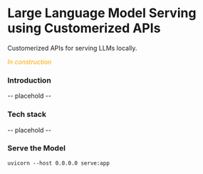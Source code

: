 
# Large Language Model Serving using Customerized APIs

Customerized APIs for serving LLMs locally.

<font color="orange"><i>In construction</i></font>

### Introduction
-- placehold --

### Tech stack
-- placehold --

### Serve the Model
```
uvicorn --host 0.0.0.0 serve:app
```

